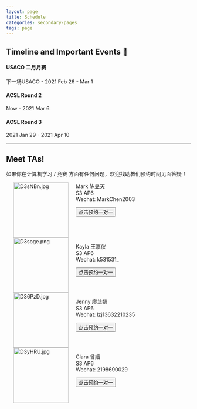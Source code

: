 ```yaml
---
layout: page
title: Schedule
categories: secondary-pages
tags: page
---
```

<link href="https://assets.calendly.com/assets/external/widget.css" rel="stylesheet">
<script src="https://assets.calendly.com/assets/external/widget.js" type="text/javascript"></script>

## Timeline and Important Events 📅

<div class="info">
<h4>USACO 二月月赛</h4>
<p>下一场USACO - 2021 Feb 26 - Mar 1</p>
</div>

<div class="info">
<h4>ACSL Round 2</h4>
<p>Now - 2021 Mar 6</p>
</div>

<div class="info">
<h4>ACSL Round 3</h4>
<p>2021 Jan 29 - 2021 Apr 10</p>
</div>

---

## Meet TAs!

如果你在计算机学习 / 竞赛 方面有任何问题，欢迎找助教们预约时间见面答疑！

<html>
<img src="https://s3.ax1x.com/2020/11/22/D3sNBn.jpg" alt="D3sNBn.jpg" border="0"  width=150px style="float:left; margin: 0 20px"/>
<p>Mark 陈昱天<br />S3 AP6<br />Wechat: MarkChen2003<br /></p>
<button onclick="Calendly.initPopupWidget({url: 'https://calendly.com/markchenyutian/apmidterm10min'});return false;">
点击预约一对一
</button>
<div style="clear: both"></div>
</html>

<html>
<img src="https://s3.ax1x.com/2020/11/22/D3soge.png" alt="D3soge.png" border="0" width=150px style="float:left; margin: 0 20px"/>
<p>Kayla 王嘉仪 <br />S3 AP6<br />Wechat: k531531_<br /></p>
<button onclick="Calendly.initPopupWidget({url: 'https://calendly.com/kayla0531/10min'});return false;">
点击预约一对一
</button>
<div style="clear: both"></div>
</html>

<html>
<img src="https://s3.ax1x.com/2020/11/22/D36PzD.jpg" alt="D36PzD.jpg" border="0" width=150px style="float:left; margin: 0 20px"/>
<p>Jenny 廖芷婧<br />S3 AP6<br />Wechat: lzj13632210235<br /></p>
<button onclick="Calendly.initPopupWidget({url: 'https://calendly.com/jenny-jing/mid-term'});return false;">
点击预约一对一
</button>
<div style="clear: both"></div>
</html>

<html>
<img src="https://s3.ax1x.com/2020/11/22/D3yHRU.jpg" alt="D3yHRU.jpg" border="0" width=150px style="float:left; margin: 0 20px"/>
<p>Clara 曾嫱<br />S3 AP6<br />Wechat: 2198690029<br /></p>
<button onclick="Calendly.initPopupWidget({url: 'https://calendly.com/clarazq/mid-term-interview'});return false;">
点击预约一对一
</button>
<div style="clear: both"></div>
</html>
